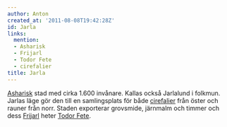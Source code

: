 ```yaml
---
author: Anton
created_at: '2011-08-08T19:42:28Z'
id: Jarla
links:
  mention:
  - Asharisk
  - Frijarl
  - Todor Fete
  - cirefalier
title: Jarla
---
```


[Asharisk] stad med cirka 1.600 invånare. Kallas också Jarlalund i folkmun. Jarlas läge gör den till
en samlingsplats för både [cirefalier] från öster och rauner från norr. Staden exporterar grovsmide,
järnmalm och timmer och dess [Frijarl] heter [Todor Fete].

  [Asharisk]: Asharisk
  [cirefalier]: cirefalier
  [Frijarl]: Frijarl
  [Todor Fete]: Todor_Fete
